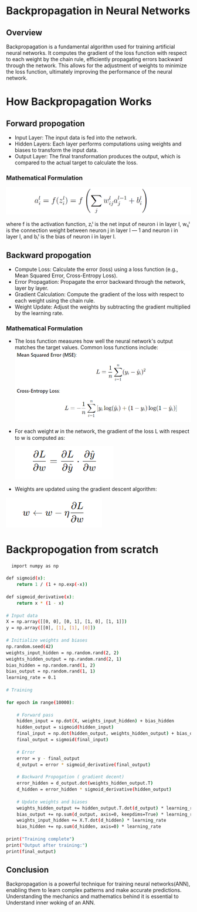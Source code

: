 
# Backpropagation in Neural Networks

## Overview

Backpropagation is a fundamental algorithm used for training artificial neural networks. It computes the gradient of the loss function with respect to each weight by the chain rule, efficiently propagating errors backward through the network. This allows for the adjustment of weights to minimize the loss function, ultimately improving the performance of the neural network.




# How Backpropagation Works

## Forward propogation

- Input Layer: The input data is fed into the network.
- Hidden Layers: Each layer performs computations using weights and biases to transform the input data.
- Output Layer: The final transformation produces the output, which is compared to the actual target to calculate the loss.

### Mathematical Formulation

![alt text](images/image.png)


where f is the activation function, zᵢˡ is the net input of neuron i in layer l, wᵢⱼˡ is the connection weight between neuron j in layer l — 1 and neuron i in layer l, and bᵢˡ is the bias of neuron i in layer l.

## Backward propogation

- Compute Loss: Calculate the error (loss) using a loss function (e.g., Mean Squared Error, Cross-Entropy Loss).
- Error Propagation: Propagate the error backward through the network, layer by layer.
- Gradient Calculation: Compute the gradient of the loss with respect to each weight using the chain rule.
- Weight Update: Adjust the weights by subtracting the gradient multiplied by the learning rate.

### Mathematical Formulation

- The loss function measures how well the neural network's output matches the target values. Common loss functions include: ![alt text](<images/Screenshot 2024-07-15 193010.png>)



- For each weight 𝑤 in the network, the gradient of the loss L with respect to w is computed as:

  ![alt text](<images/Screenshot 2024-07-15 193248.png>)

- Weights are updated using the gradient descent algorithm:

![alt text](<images/image-1.png>)

# Backpropogation from scratch



```bash
  import numpy as np

def sigmoid(x):
    return 1 / (1 + np.exp(-x))

def sigmoid_derivative(x):
    return x * (1 - x)

# Input data
X = np.array([[0, 0], [0, 1], [1, 0], [1, 1]])
y = np.array([[0], [1], [1], [0]])

# Initialize weights and biases
np.random.seed(42)
weights_input_hidden = np.random.rand(2, 2)
weights_hidden_output = np.random.rand(2, 1)
bias_hidden = np.random.rand(1, 2)
bias_output = np.random.rand(1, 1)
learning_rate = 0.1

# Training 

for epoch in range(10000):

    # Forward pass
    hidden_input = np.dot(X, weights_input_hidden) + bias_hidden
    hidden_output = sigmoid(hidden_input)
    final_input = np.dot(hidden_output, weights_hidden_output) + bias_output
    final_output = sigmoid(final_input)

    # Error
    error = y - final_output
    d_output = error * sigmoid_derivative(final_output)

    # Backward Propogation ( gradient decent)
    error_hidden = d_output.dot(weights_hidden_output.T)
    d_hidden = error_hidden * sigmoid_derivative(hidden_output)

    # Update weights and biases
    weights_hidden_output += hidden_output.T.dot(d_output) * learning_rate
    bias_output += np.sum(d_output, axis=0, keepdims=True) * learning_rate
    weights_input_hidden += X.T.dot(d_hidden) * learning_rate
    bias_hidden += np.sum(d_hidden, axis=0) * learning_rate

print("Training complete")
print("Output after training:")
print(final_output)

```


## Conclusion

Backpropagation is a powerful technique for training neural networks(ANN), enabling them to learn complex patterns and make accurate predictions. Understanding the mechanics and mathematics behind it is essential to Understand inner woking of an ANN.
